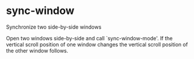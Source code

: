 # sync-window
Synchronize two side-by-side windows

Open two windows side-by-side and call `sync-window-mode'.
If the vertical scroll position of one window changes the vertical scroll position of the other window follows.
